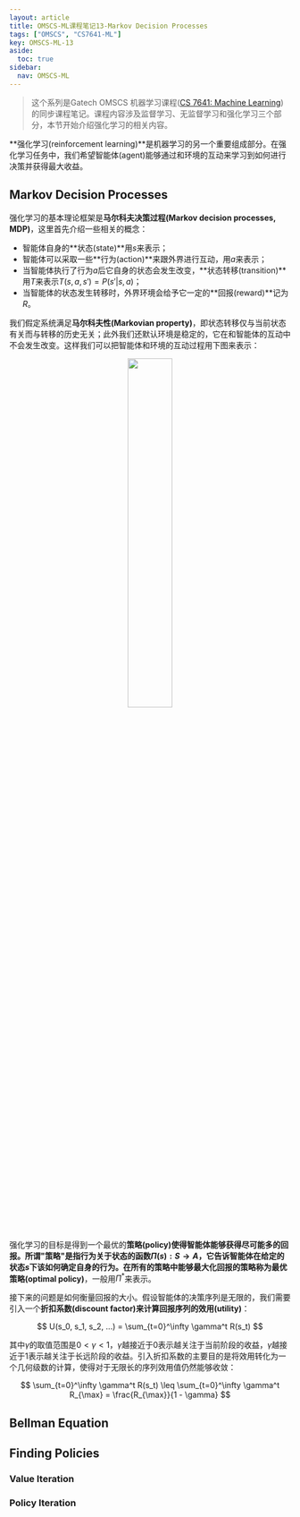 ```yaml
---
layout: article
title: OMSCS-ML课程笔记13-Markov Decision Processes
tags: ["OMSCS", "CS7641-ML"]
key: OMSCS-ML-13
aside:
  toc: true
sidebar:
  nav: OMSCS-ML
---
```


> 这个系列是Gatech OMSCS 机器学习课程([CS 7641: Machine Learning](https://omscs.gatech.edu/cs-7641-machine-learning))的同步课程笔记。课程内容涉及监督学习、无监督学习和强化学习三个部分，本节开始介绍强化学习的相关内容。
<!--more-->

**强化学习(reinforcement learning)**是机器学习的另一个重要组成部分。在强化学习任务中，我们希望智能体(agent)能够通过和环境的互动来学习到如何进行决策并获得最大收益。

## Markov Decision Processes

强化学习的基本理论框架是**马尔科夫决策过程(Markov decision processes, MDP)**，这里首先介绍一些相关的概念：

- 智能体自身的**状态(state)**用$s$来表示；
- 智能体可以采取一些**行为(action)**来跟外界进行互动，用$a$来表示；
- 当智能体执行了行为$a$后它自身的状态会发生改变，**状态转移(transition)**用$T$来表示$T(s, a, s') = P(s' \vert s, a)$；
- 当智能体的状态发生转移时，外界环境会给予它一定的**回报(reward)**记为$R$。

我们假定系统满足**马尔科夫性(Markovian property)**，即状态转移仅与当前状态有关而与转移的历史无关；此外我们还默认环境是稳定的，它在和智能体的互动中不会发生改变。这样我们可以把智能体和环境的互动过程用下图来表示：

<div align=center>
<img src="https://images.deepai.org/django-summernote/2019-03-19/c8c9f96b-cc21-4d33-8b37-cb810f599e6e.png" width="40%">
</div>

强化学习的目标是得到一个最优的**策略(policy)**使得智能体能够获得尽可能多的回报。所谓"策略"是指行为关于状态的函数$\Pi(s): S \rightarrow A$，它告诉智能体在给定的状态$s$下该如何确定自身的行为。在所有的策略中能够最大化回报的策略称为**最优策略(optimal policy)**，一般用$\Pi^*$来表示。

接下来的问题是如何衡量回报的大小。假设智能体的决策序列是无限的，我们需要引入一个**折扣系数(discount factor)**来计算回报序列的**效用(utility)**：

$$
U(s_0, s_1, s_2, ...) = \sum_{t=0}^\infty \gamma^t R(s_t)
$$

其中$\gamma$的取值范围是$0 \lt \gamma \lt 1$，$\gamma$越接近于0表示越关注于当前阶段的收益，$\gamma$越接近于1表示越关注于长远阶段的收益。引入折扣系数的主要目的是将效用转化为一个几何级数的计算，使得对于无限长的序列效用值仍然能够收敛：

$$
\sum_{t=0}^\infty \gamma^t R(s_t) \leq \sum_{t=0}^\infty \gamma^t R_{\max} = \frac{R_{\max}}{1 - \gamma}
$$

## Bellman Equation

## Finding Policies

### Value Iteration

### Policy Iteration